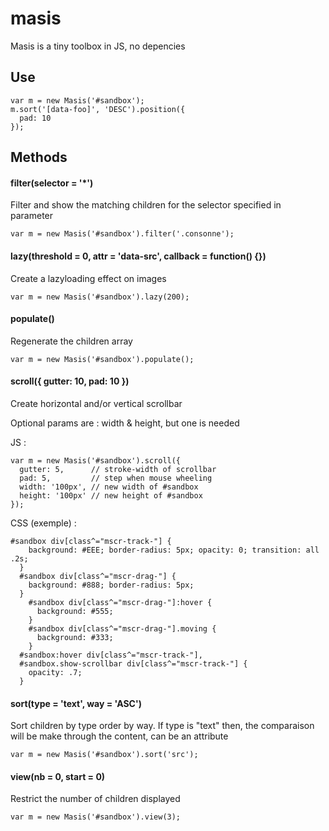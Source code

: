 masis
=====

Masis is a tiny toolbox in JS, no depencies

Use
---
```
var m = new Masis('#sandbox');
m.sort('[data-foo]', 'DESC').position({
  pad: 10
});
```

Methods
-------

#### filter(selector = '*')
Filter and show the matching children for the selector specified in parameter

```
var m = new Masis('#sandbox').filter('.consonne');
```

#### lazy(threshold = 0, attr = 'data-src', callback = function() {})
Create a lazyloading effect on images
```
var m = new Masis('#sandbox').lazy(200);
```

#### populate()
Regenerate the children array
```
var m = new Masis('#sandbox').populate();
```

#### scroll({ gutter: 10, pad: 10 })
Create horizontal and/or vertical scrollbar

Optional params are : width & height, but one is needed

JS :
```
var m = new Masis('#sandbox').scroll({
  gutter: 5,      // stroke-width of scrollbar
  pad: 5,         // step when mouse wheeling
  width: '100px', // new width of #sandbox
  height: '100px' // new height of #sandbox
});
```

CSS (exemple) :
```
#sandbox div[class^="mscr-track-"] {
    background: #EEE; border-radius: 5px; opacity: 0; transition: all .2s;
  }
  #sandbox div[class^="mscr-drag-"] {
    background: #888; border-radius: 5px;
  }
    #sandbox div[class^="mscr-drag-"]:hover {
      background: #555;
    }
    #sandbox div[class^="mscr-drag-"].moving {
      background: #333;
    }
  #sandbox:hover div[class^="mscr-track-"],
  #sandbox.show-scrollbar div[class^="mscr-track-"] {
    opacity: .7;
  }
```

#### sort(type = 'text', way = 'ASC')
Sort children by type order by way. If type is "text" then, the comparaison will be make through the content, can be an attribute
```
var m = new Masis('#sandbox').sort('src');
```

#### view(nb = 0, start = 0)
Restrict the number of children displayed
```
var m = new Masis('#sandbox').view(3);
```
